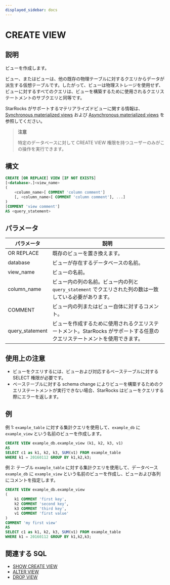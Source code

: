 ```yaml
---
displayed_sidebar: docs
---
```


# CREATE VIEW

## 説明

ビューを作成します。

ビュー、またはビューは、他の既存の物理テーブルに対するクエリからデータが派生する仮想テーブルです。したがって、ビューは物理ストレージを使用せず、ビューに対するすべてのクエリは、ビューを構築するために使用されるクエリステートメントのサブクエリと同等です。

StarRocks がサポートするマテリアライズドビューに関する情報は、 [Synchronous materialized views](../../../using_starrocks/Materialized_view-single_table.md) および [Asynchronous materialized views](../../../using_starrocks/async_mv/Materialized_view.md) を参照してください。

> **注意**
>
> 特定のデータベースに対して CREATE VIEW 権限を持つユーザーのみがこの操作を実行できます。

## 構文

```SQL
CREATE [OR REPLACE] VIEW [IF NOT EXISTS]
[<database>.]<view_name>
(
    <column_name>[ COMMENT 'column comment']
    [, <column_name>[ COMMENT 'column comment'], ...]
)
[COMMENT 'view comment']
AS <query_statement>
```

## パラメータ

| **パラメータ**  | **説明**                                                      |
| --------------- | ------------------------------------------------------------ |
| OR REPLACE      | 既存のビューを置き換えます。                                  |
| database        | ビューが存在するデータベースの名前。                           |
| view_name       | ビューの名前。                                                |
| column_name     | ビュー内の列の名前。ビュー内の列と `query_statement` でクエリされた列の数は一致している必要があります。 |
| COMMENT         | ビュー内の列またはビュー自体に対するコメント。                |
| query_statement | ビューを作成するために使用されるクエリステートメント。StarRocks がサポートする任意のクエリステートメントを使用できます。 |

## 使用上の注意

- ビューをクエリするには、ビューおよび対応するベーステーブルに対する SELECT 権限が必要です。
- ベーステーブルに対する schema change によりビューを構築するためのクエリステートメントが実行できない場合、StarRocks はビューをクエリする際にエラーを返します。

## 例

例 1: `example_table` に対する集計クエリを使用して、`example_db` に `example_view` という名前のビューを作成します。

```SQL
CREATE VIEW example_db.example_view (k1, k2, k3, v1)
AS
SELECT c1 as k1, k2, k3, SUM(v1) FROM example_table
WHERE k1 = 20160112 GROUP BY k1,k2,k3;
```

例 2: テーブル `example_table` に対する集計クエリを使用して、データベース `example_db` に `example_view` という名前のビューを作成し、ビューおよび各列にコメントを指定します。

```SQL
CREATE VIEW example_db.example_view
(
    k1 COMMENT 'first key',
    k2 COMMENT 'second key',
    k3 COMMENT 'third key',
    v1 COMMENT 'first value'
)
COMMENT 'my first view'
AS
SELECT c1 as k1, k2, k3, SUM(v1) FROM example_table
WHERE k1 = 20160112 GROUP BY k1,k2,k3;
```

## 関連する SQL

- [SHOW CREATE VIEW](SHOW_CREATE_VIEW.md)
- [ALTER VIEW](ALTER_VIEW.md)
- [DROP VIEW](DROP_VIEW.md)